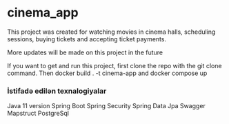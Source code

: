 # cinema_app

This project was created for watching movies in cinema halls, scheduling sessions, buying tickets and accepting ticket payments.

More updates will be made on this project in the future

If you want to get and run this project, 
first clone the repo with the git clone command. 
Then docker build . -t cinema-app
and docker compose up

### İstifadə edilən texnalogiyalar
Java 11 version
Spring Boot
Spring Security
Spring Data Jpa
Swagger
Mapstruct
PostgreSql
